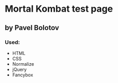 # Mortal Kombat test page
## by Pavel Bolotov
### Used:
-  HTML
-  CSS
-  Normalize
-  jQuery
-  Fancybox

